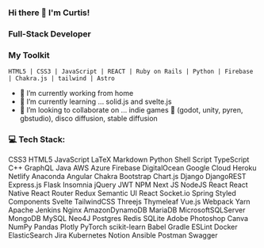 ### Hi there 👋 I'm Curtis!

### Full-Stack Developer

<!--
**yfove/yfove** is a ✨ _special_ ✨ repository because its `README.md` (this file) appears on your GitHub profile.
-->

### My Toolkit

```
HTML5 | CSS3 | JavaScript | REACT | Ruby on Rails | Python | Firebase | Chakra.js | tailwind | Astro 
```


- 🔭 I’m currently working from home
- 🌱 I’m currently learning ... solid.js and svelte.js
- 🤝 I’m looking to collaborate on ... indie games 👾 (godot, unity, pyren, gbstudio), disco diffusion, stable diffusion



### 💻 Tech Stack:
CSS3 HTML5 JavaScript LaTeX Markdown Python Shell Script TypeScript C++ GraphQL Java AWS Azure Firebase DigitalOcean Google Cloud Heroku Netlify Anaconda Angular Chakra Bootstrap Chart.js Django DjangoREST Express.js Flask Insomnia jQuery JWT NPM Next JS NodeJS React React Native React Router Redux Semantic UI React Socket.io Spring Styled Components Svelte TailwindCSS Threejs Thymeleaf Vue.js Webpack Yarn Apache Jenkins Nginx AmazonDynamoDB MariaDB MicrosoftSQLServer MongoDB MySQL Neo4J Postgres Redis SQLite Adobe Photoshop Canva NumPy Pandas Plotly PyTorch scikit-learn Babel Gradle ESLint Docker ElasticSearch Jira Kubernetes Notion Ansible Postman Swagger
